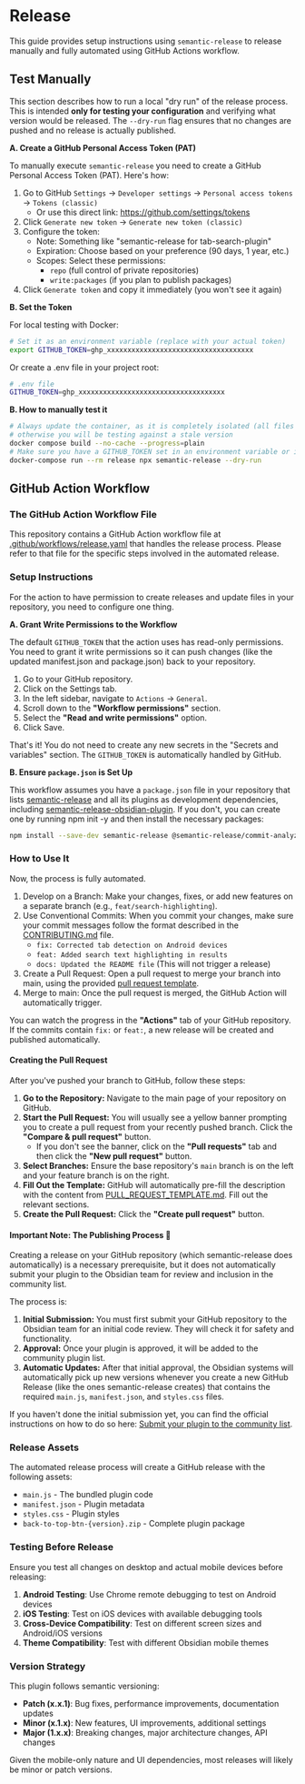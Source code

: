 # Release

This guide provides setup instructions using `semantic-release` to release manually and fully automated using GitHub Actions workflow.

## Test Manually

This section describes how to run a local "dry run" of the release process. This is intended **only for testing your configuration** and verifying what version would be released. The `--dry-run` flag ensures that no changes are pushed and no release is actually published.

**A. Create a GitHub Personal Access Token (PAT)**

To manually execute `semantic-release` you need to create a GitHub Personal Access Token (PAT). Here's how:

1. Go to GitHub `Settings` → `Developer settings` → `Personal access tokens` → `Tokens (classic)`
    - Or use this direct link: https://github.com/settings/tokens
2. Click `Generate new token` → `Generate new token (classic)`
3. Configure the token:
    - Note: Something like "semantic-release for tab-search-plugin"
    - Expiration: Choose based on your preference (90 days, 1 year, etc.)
    - Scopes: Select these permissions:
        - `repo` (full control of private repositories)
        - `write:packages` (if you plan to publish packages)
4. Click `Generate token` and copy it immediately (you won't see it again)

**B. Set the Token**

For local testing with Docker:

```bash
# Set it as an environment variable (replace with your actual token)
export GITHUB_TOKEN=ghp_xxxxxxxxxxxxxxxxxxxxxxxxxxxxxxxxxxxx
```

Or create a .env file in your project root:

```bash
# .env file
GITHUB_TOKEN=ghp_xxxxxxxxxxxxxxxxxxxxxxxxxxxxxxxxxxxx
```

**B. How to manually test it**

```bash
# Always update the container, as it is completely isolated (all files including .git are copied into the container),
# otherwise you will be testing against a stale version
docker compose build --no-cache --progress=plain
# Make sure you have a GITHUB_TOKEN set in an environment variable or in a .env file
docker-compose run --rm release npx semantic-release --dry-run
```

##  GitHub Action Workflow

### The GitHub Action Workflow File

This repository contains a GitHub Action workflow file at [.github/workflows/release.yaml](.github/workflows/release.yaml) that handles the release process. Please refer to that file for the specific steps involved in the automated release.

### Setup Instructions

For the action to have permission to create releases and update files in your repository, you need to configure one thing.

**A. Grant Write Permissions to the Workflow**

The default `GITHUB_TOKEN` that the action uses has read-only permissions. You need to grant it write permissions so it can push changes (like the updated manifest.json and package.json) back to your repository.

1. Go to your GitHub repository.
2. Click on the Settings tab.
3. In the left sidebar, navigate to `Actions` -> `General`.
4. Scroll down to the **"Workflow permissions"** section.
5. Select the **"Read and write permissions"** option.
6. Click Save.

That's it! You do not need to create any new secrets in the "Secrets and variables" section. The `GITHUB_TOKEN` is automatically handled by GitHub.

**B. Ensure `package.json` is Set Up**

This workflow assumes you have a `package.json` file in your repository that lists [semantic-release](https://github.com/semantic-release/semantic-release) and all its plugins as development dependencies, including [semantic-release-obsidian-plugin](https://github.com/brianrodri/semantic-release-obsidian-plugin). If you don't, you can create one by running npm init -y and then install the necessary packages:

```bash
npm install --save-dev semantic-release @semantic-release/commit-analyzer @semantic-release/release-notes-generator @semantic-release/changelog @semantic-release/npm @semantic-release/git @semantic-release/github brianrodri/semantic-release-obsidian-plugin
```

### How to Use It

Now, the process is fully automated.

1. Develop on a Branch: Make your changes, fixes, or add new features on a separate branch (e.g., `feat/search-highlighting`).
2. Use Conventional Commits: When you commit your changes, make sure your commit messages follow the format described in the [CONTRIBUTING.md](CONTRIBUTING.md) file.
    - `fix: Corrected tab detection on Android devices`
    - `feat: Added search text highlighting in results`
    - `docs: Updated the README file` (This will not trigger a release)
3. Create a Pull Request: Open a pull request to merge your branch into main, using the provided [pull request template](PULL_REQUEST_TEMPLATE.md).
4. Merge to main: Once the pull request is merged, the GitHub Action will automatically trigger.

You can watch the progress in the **"Actions"** tab of your GitHub repository. If the commits contain `fix:` or `feat:`, a new release will be created and published automatically.

#### Creating the Pull Request
After you've pushed your branch to GitHub, follow these steps:
1.  **Go to the Repository:** Navigate to the main page of your repository on GitHub.
2.  **Start the Pull Request:** You will usually see a yellow banner prompting you to create a pull request from your recently pushed branch. Click the **"Compare & pull request"** button.
    * If you don't see the banner, click on the **"Pull requests"** tab and then click the **"New pull request"** button.
3.  **Select Branches:** Ensure the base repository's `main` branch is on the left and your feature branch is on the right.
4.  **Fill Out the Template:** GitHub will automatically pre-fill the description with the content from [PULL_REQUEST_TEMPLATE.md](PULL_REQUEST_TEMPLATE.md). Fill out the relevant sections.
5.  **Create the Pull Request:** Click the **"Create pull request"** button.

#### Important Note: The Publishing Process 📝
Creating a release on your GitHub repository (which semantic-release does automatically) is a necessary prerequisite, but it does not automatically submit your plugin to the Obsidian team for review and inclusion in the community list.

The process is:
1.  **Initial Submission:** You must first submit your GitHub repository to the Obsidian team for an initial code review. They will check it for safety and functionality.
2.  **Approval:** Once your plugin is approved, it will be added to the community plugin list.
3.  **Automatic Updates:** After that initial approval, the Obsidian systems will automatically pick up new versions whenever you create a new GitHub Release (like the ones semantic-release creates) that contains the required `main.js`, `manifest.json`, and `styles.css` files.

If you haven't done the initial submission yet, you can find the official instructions on how to do so here: [Submit your plugin to the community list](https://docs.obsidian.md/Plugins/Getting+started/Submit+your+plugin).

### Release Assets

The automated release process will create a GitHub release with the following assets:
- `main.js` - The bundled plugin code
- `manifest.json` - Plugin metadata
- `styles.css` - Plugin styles
- `back-to-top-btn-{version}.zip` - Complete plugin package

### Testing Before Release

Ensure you test all changes on desktop and actual mobile devices before releasing:

1. **Android Testing**: Use Chrome remote debugging to test on Android devices
2. **iOS Testing**: Test on iOS devices with available debugging tools
3. **Cross-Device Compatibility**: Test on different screen sizes and Android/iOS versions
4. **Theme Compatibility**: Test with different Obsidian mobile themes

### Version Strategy

This plugin follows semantic versioning:
- **Patch (x.x.1)**: Bug fixes, performance improvements, documentation updates
- **Minor (x.1.x)**: New features, UI improvements, additional settings
- **Major (1.x.x)**: Breaking changes, major architecture changes, API changes

Given the mobile-only nature and UI dependencies, most releases will likely be minor or patch versions.